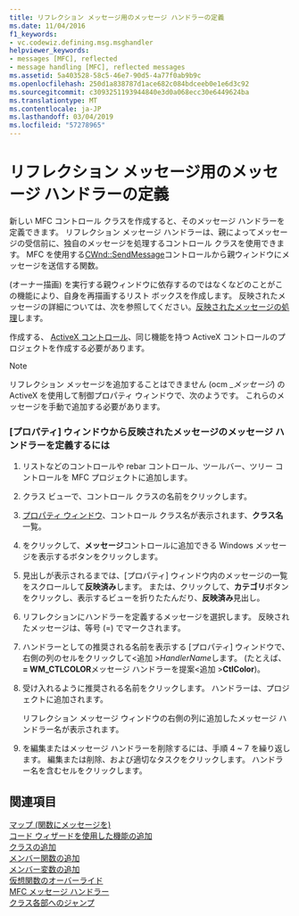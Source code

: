 ```yaml
---
title: リフレクション メッセージ用のメッセージ ハンドラーの定義
ms.date: 11/04/2016
f1_keywords:
- vc.codewiz.defining.msg.msghandler
helpviewer_keywords:
- messages [MFC], reflected
- message handling [MFC], reflected messages
ms.assetid: 5a403528-58c5-46e7-90d5-4a77f0ab9b9c
ms.openlocfilehash: 250d1a838787d1ace682c084bdceeb0e1e6d3c92
ms.sourcegitcommit: c3093251193944840e3d0a068ecc30e6449624ba
ms.translationtype: MT
ms.contentlocale: ja-JP
ms.lasthandoff: 03/04/2019
ms.locfileid: "57278965"
---
```

# <a name="defining-a-message-handler-for-a-reflected-message"></a>リフレクション メッセージ用のメッセージ ハンドラーの定義

新しい MFC コントロール クラスを作成すると、そのメッセージ ハンドラーを定義できます。 リフレクション メッセージ ハンドラーは、親によってメッセージの受信前に、独自のメッセージを処理するコントロール クラスを使用できます。 MFC を使用する[CWnd::SendMessage](../../mfc/reference/cwnd-class.md#sendmessage)コントロールから親ウィンドウにメッセージを送信する関数。

(オーナー描画) を実行する親ウィンドウに依存するのではなくなどのことがこの機能により、自身を再描画するリスト ボックスを作成します。 反映されたメッセージの詳細については、次を参照してください。[反映されたメッセージの処理](../../mfc/handling-reflected-messages.md)します。

作成する、 [ActiveX コントロール](../../mfc/activex-controls-on-the-internet.md)、同じ機能を持つ ActiveX コントロールのプロジェクトを作成する必要があります。

> [!NOTE]
>  リフレクション メッセージを追加することはできません (ocm _*メッセージ*) の ActiveX を使用して制御プロパティ ウィンドウで、次のようです。 これらのメッセージを手動で追加する必要があります。

### <a name="to-define-a-message-handler-for-a-reflected-message-from-the-properties-window"></a>[プロパティ] ウィンドウから反映されたメッセージのメッセージ ハンドラーを定義するには

1. リストなどのコントロールや rebar コントロール、ツールバー、ツリー コントロールを MFC プロジェクトに追加します。

1. クラス ビューで、コントロール クラスの名前をクリックします。

1. [プロパティ ウィンドウ](/visualstudio/ide/reference/properties-window)、コントロール クラス名が表示されます、**クラス名**一覧。

1. をクリックして、**メッセージ**コントロールに追加できる Windows メッセージを表示するボタンをクリックします。

1. 見出しが表示されるまでは、[プロパティ] ウィンドウ内のメッセージの一覧をスクロールして**反映済み**します。 または、クリックして、**カテゴリ**ボタンをクリックし、表示するビューを折りたたんだり、**反映済み**見出し。

1. リフレクションにハンドラーを定義するメッセージを選択します。 反映されたメッセージは、等号 (=) でマークされます。

1. ハンドラーとしての推奨される名前を表示する [プロパティ] ウィンドウで、右側の列のセルをクリックして\<追加 >*HandlerName*します。 (たとえば、 **= WM_CTLCOLOR**メッセージ ハンドラーを提案\<追加 >**CtlColor**)。

1. 受け入れるように推奨される名前をクリックします。 ハンドラーは、プロジェクトに追加されます。

   リフレクション メッセージ ウィンドウの右側の列に追加したメッセージ ハンドラー名が表示されます。

9. を編集またはメッセージ ハンドラーを削除するには、手順 4 ~ 7 を繰り返します。 編集または削除、および適切なタスクをクリックします。 ハンドラー名を含むセルをクリックします。

## <a name="see-also"></a>関連項目

[マップ (関数にメッセージを)](../../mfc/reference/mapping-messages-to-functions.md)<br/>
[コード ウィザードを使用した機能の追加](../../ide/adding-functionality-with-code-wizards-cpp.md)<br/>
[クラスの追加](../../ide/adding-a-class-visual-cpp.md)<br/>
[メンバー関数の追加](../../ide/adding-a-member-function-visual-cpp.md)<br/>
[メンバー変数の追加](../../ide/adding-a-member-variable-visual-cpp.md)<br/>
[仮想関数のオーバーライド](../../ide/overriding-a-virtual-function-visual-cpp.md)<br/>
[MFC メッセージ ハンドラー](../../mfc/reference/adding-an-mfc-message-handler.md)<br/>
[クラス各部へのジャンプ](../../ide/navigating-the-class-structure-visual-cpp.md)
